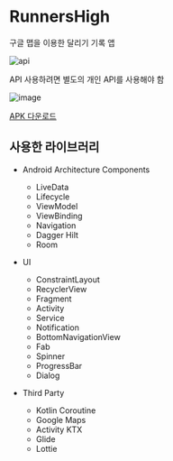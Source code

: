 # RunnersHigh

구글 맵을 이용한 달리기 기록 앱

![api](https://user-images.githubusercontent.com/50766393/127772947-fd9020f3-7781-4d00-baba-f3f0d655b7c2.png)

API 사용하려면 별도의 개인 API를 사용해야 함

![image](https://user-images.githubusercontent.com/50766393/127772896-294acd3d-42dc-479c-8761-14c27a63e7f2.png)

[APK 다운로드](https://github.com/HanYeop/RunnersHigh/files/6912758/RunnersHigh.zip)

## 사용한 라이브러리
* Android Architecture Components
  * LiveData
  * Lifecycle
  * ViewModel
  * ViewBinding
  * Navigation
  * Dagger Hilt
  * Room

* UI
  * ConstraintLayout
  * RecyclerView
  * Fragment
  * Activity
  * Service
  * Notification
  * BottomNavigationView
  * Fab
  * Spinner
  * ProgressBar
  * Dialog

* Third Party
  * Kotlin Coroutine
  * Google Maps
  * Activity KTX
  * Glide
  * Lottie
